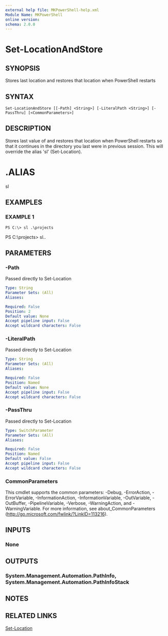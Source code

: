 ```yaml
---
external help file: MKPowerShell-help.xml
Module Name: MKPowerShell
online version:
schema: 2.0.0
---
```


# Set-LocationAndStore

## SYNOPSIS
Stores last location and restores that location when PowerShell restarts

## SYNTAX

```
Set-LocationAndStore [[-Path] <String>] [-LiteralPath <String>] [-PassThru] [<CommonParameters>]
```

## DESCRIPTION
Stores last value of and restores that location when PowerShell restarts so that it continues in the directory you last were in previous session. This will override the alias 'sl' (Set-Location).

# .ALIAS
sl

## EXAMPLES

### EXAMPLE 1
```
PS C:\> sl .\projects
```

PS C:\projects\> sl..

## PARAMETERS

### -Path
Passed directly to Set-Location
```yaml
Type: String
Parameter Sets: (All)
Aliases:

Required: False
Position: 2
Default value: None
Accept pipeline input: False
Accept wildcard characters: False
```

### -LiteralPath
Passed directly to Set-Location

```yaml
Type: String
Parameter Sets: (All)
Aliases:

Required: False
Position: Named
Default value: None
Accept pipeline input: False
Accept wildcard characters: False
```

### -PassThru
Passed directly to Set-Location

```yaml
Type: SwitchParameter
Parameter Sets: (All)
Aliases:

Required: False
Position: Named
Default value: False
Accept pipeline input: False
Accept wildcard characters: False
```

### CommonParameters
This cmdlet supports the common parameters: -Debug, -ErrorAction, -ErrorVariable, -InformationAction, -InformationVariable, -OutVariable, -OutBuffer, -PipelineVariable, -Verbose, -WarningAction, and -WarningVariable.
For more information, see about_CommonParameters (http://go.microsoft.com/fwlink/?LinkID=113216).

## INPUTS

### None

## OUTPUTS

### System.Management.Automation.PathInfo, System.Management.Automation.PathInfoStack

## NOTES

## RELATED LINKS

[Set-Location](https://docs.microsoft.com/en-us/powershell/module/Microsoft.PowerShell.Management/Set-Location)
